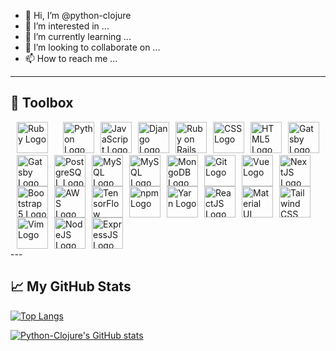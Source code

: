 - 👋 Hi, I’m @python-clojure
- 👀 I’m interested in ...
- 🌱 I’m currently learning ...
- 💞️ I’m looking to collaborate on ...
- 📫 How to reach me ...

---

🧰 Toolbox
---
<div style="justify-content:space-around;">
<img style="margin-left:10px;margin-right:10px;" src="https://cdn.worldvectorlogo.com/logos/ruby.svg" alt="Ruby Logo" width="50" height="50"/> <img style="margin-left:10px;" src="https://cdn.worldvectorlogo.com/logos/python-5.svg" alt="Python Logo" width="50" height="50"/><img style="margin-left:10px;" src="https://cdn.worldvectorlogo.com/logos/logo-javascript.svg" alt="JavaScript Logo" width="50" height="50"/><img style="margin-left:10px;" src="https://cdn.worldvectorlogo.com/logos/django.svg" alt="Django Logo" width="50" height="50"/><img style="margin-left:10px;" src="https://cdn.worldvectorlogo.com/logos/rails-1.svg" alt="Ruby on Rails Logo" width="50" height="50"/><img style="margin-left:10px;" src="https://cdn.worldvectorlogo.com/logos/css3.svg" alt="CSS Logo" width="50" height="50"/><img style="margin-left:10px;" src="https://cdn.worldvectorlogo.com/logos/html5.svg" alt="HTML5 Logo" width="50" height="50"/><img style="margin-left:10px;" src="https://cdn.worldvectorlogo.com/logos/gatsby-logo.svg" alt="Gatsby Logo" width="50" height="50"/><img style="margin-left:10px;" src="https://cdn.worldvectorlogo.com/logos/gatsby-logo.svg" alt="Gatsby Logo" width="50" height="50"/><img style="margin-left:10px;" src="https://cdn.worldvectorlogo.com/logos/postgresql.svg" alt="PostgreSQL Logo" width="50" height="50"/><img style="margin-left:10px;" src="https://cdn.worldvectorlogo.com/logos/mysql-5.svg" alt="MySQL Logo" width="50" height="50"/><img style="margin-left:10px;" src="https://cdn.worldvectorlogo.com/logos/mysql-5.svg" alt="MySQL Logo" width="50" height="50"/><img style="margin-left:10px;" src="https://cdn.worldvectorlogo.com/logos/mongodb.svg" alt="MongoDB Logo" width="50" height="50"/><img style="margin-left:10px;" src="https://cdn.worldvectorlogo.com/logos/git.svg" alt="Git Logo" width="50" height="50"/><img style="margin-left:10px;" src="https://cdn.worldvectorlogo.com/logos/vue-9.svg" alt="Vue Logo" width="50" height="50"/><img style="margin-left:10px;" src="https://cdn.worldvectorlogo.com/logos/next-js.svg" alt="NextJS Logo" width="50" height="50"/><img style="margin-left:10px;" src="https://cdn.worldvectorlogo.com/logos/bootstrap-5-1.svg" alt="Bootstrap 5 Logo" width="50" height="50"/><img style="margin-left:10px;" src="https://cdn.worldvectorlogo.com/logos/aws-logo.svg" alt="AWS Logo" width="50" height="50"/><img style="margin-left:10px;" src="https://cdn.worldvectorlogo.com/logos/tensorflow-2.svg" alt="TensorFlow Logo" width="50" height="50"/><img style="margin-left:10px;" src="https://cdn.worldvectorlogo.com/logos/npm.svg" alt="npm Logo" width="50" height="50"/><img style="margin-left:10px;" src="https://cdn.worldvectorlogo.com/logos/yarn.svg" alt="Yarn Logo" width="50" height="50"/><img style="margin-left:10px;" src="https://cdn.worldvectorlogo.com/logos/react-2.svg" alt="ReactJS Logo" width="50" height="50"/><img style="margin-left:10px;" src="https://cdn.worldvectorlogo.com/logos/material-ui-1.svg" alt="Material UI Logo" width="50" height="50"/><img style="margin-left:10px;" src="https://cdn.worldvectorlogo.com/logos/tailwind-css-2.svg" alt="Tailwind CSS Logo" width="50" height="50"/><img style="margin-left:10px;" src="https://cdn.worldvectorlogo.com/logos/vim.svg" alt="Vim Logo" width="50" height="50"/><img style="margin-left:10px;" src="https://cdn.worldvectorlogo.com/logos/nodejs.svg" alt="NodeJS Logo" width="50" height="50"/><img style="margin-left:10px;" src="https://cdn.worldvectorlogo.com/logos/express-109.svg" alt="ExpressJS Logo" width="50" height="50"/>



</div>
---


## &#x1f4c8; My GitHub Stats

[![Top Langs](https://github-readme-stats.vercel.app/api/top-langs/?username=python-clojure&hide=java,html,css&theme=radical)](https://github.com/anuraghazra/github-readme-stats)

[![Python-Clojure's GitHub stats](https://github-readme-stats.vercel.app/api?username=python-clojure&theme=radical)](https://github.com/anuraghazra/github-readme-stats)
